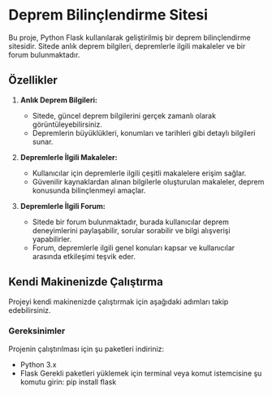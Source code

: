 # Deprem Bilinçlendirme Sitesi

Bu proje, Python Flask kullanılarak geliştirilmiş bir deprem bilinçlendirme sitesidir. Sitede anlık deprem bilgileri, depremlerle ilgili makaleler ve bir forum bulunmaktadır.

## Özellikler

1. **Anlık Deprem Bilgileri:**
   - Sitede, güncel deprem bilgilerini gerçek zamanlı olarak görüntüleyebilirsiniz.
   - Depremlerin büyüklükleri, konumları ve tarihleri gibi detaylı bilgileri sunar.

2. **Depremlerle İlgili Makaleler:**
   - Kullanıcılar için depremlerle ilgili çeşitli makalelere erişim sağlar.
   - Güvenilir kaynaklardan alınan bilgilerle oluşturulan makaleler, deprem konusunda bilinçlenmeyi amaçlar.

3. **Depremlerle İlgili Forum:**
   - Sitede bir forum bulunmaktadır, burada kullanıcılar deprem deneyimlerini paylaşabilir, sorular sorabilir ve bilgi alışverişi yapabilirler.
   - Forum, depremlerle ilgili genel konuları kapsar ve kullanıcılar arasında etkileşimi teşvik eder.

## Kendi Makinenizde Çalıştırma

Projeyi kendi makinenizde çalıştırmak için aşağıdaki adımları takip edebilirsiniz.

### Gereksinimler

Projenin çalıştırılması için şu paketleri indiriniz:
- Python 3.x
- Flask
Gerekli paketleri yüklemek için terminal veya komut istemcisine şu komutu girin:
pip install flask

